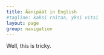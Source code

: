 ```yaml
---
title: Äänipäät in English
#tagline: kaksi raitaa, yksi vitsi
layout: page
group: navigation
---
```


Well, this is tricky.
